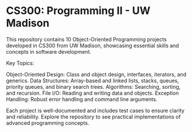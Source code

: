 # CS300: Programming II - UW Madison
This repository contains 10 Object-Oriented Programming projects developed in CS300 from UW Madison, showcasing essential skills and concepts in software development.

Key Topics:

Object-Oriented Design: Class and object design, interfaces, iterators, and generics.
Data Structures: Array-based and linked lists, stacks, queues, priority queues, and binary search trees.
Algorithms: Searching, sorting, and recursion.
File I/O: Reading and writing data and objects.
Exception Handling: Robust error handling and command line arguments.

Each project is well-documented and includes test cases to ensure clarity and reliability. Explore the repository to see practical implementations of advanced programming concepts.